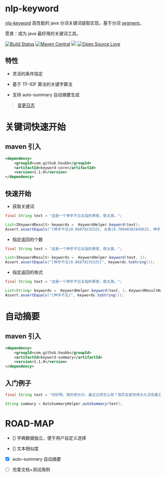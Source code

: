 # nlp-keyword

[nlp-keyword](https://github.com/houbb/nlp-keyword) 高性能的 java 分词关键词提取实现，基于分词 [segment](https://github.com/houbb/segment)。

愿景：成为 java 最好用的关键词工具。

[![Build Status](https://travis-ci.com/houbb/nlp-keyword.svg?branch=master)](https://travis-ci.com/houbb/nlp-keyword)
[![Maven Central](https://maven-badges.herokuapp.com/maven-central/com.github.houbb/keyword/badge.svg)](http://mvnrepository.com/artifact/com.github.houbb/nlp-keyword)
[![](https://img.shields.io/badge/license-Apache2-FF0080.svg)](https://github.com/houbb/keyword/blob/master/LICENSE.txt)
[![Open Source Love](https://badges.frapsoft.com/os/v2/open-source.svg?v=103)](https://github.com/houbb/nlp-keyword)

## 特性

- 灵活的条件指定

- 基于 TF-IDF 算法的关键字算法

- 支持 auto-summary 自动摘要生成

> [变更日志](https://github.com/houbb/nlp-keyword/blob/master/CHANGELOG.md)

# 关键词快速开始

## maven 引入

```xml
<dependency>
    <groupId>com.github.houbb</groupId>
    <artifactId>keyword-core</artifactId>
    <version>1.1.0</version>
</dependency>
```

## 快速开始

- 获取关键词

```java
final String text = "这是一个伸手不见五指的黑夜，夜太美。";

List<IKeywordResult> keywords =  KeywordHelper.keyword(text);
Assert.assertEquals("[伸手不见|0.86879235325, 太美|0.70848301840625, 伸手不见五指|0.63371734601875, 黑夜|0.509854654010625, 伸手|0.43563643037625]", keywords.toString());
```

- 指定返回的个数

```java
final String text = "这是一个伸手不见五指的黑夜，夜太美。";

List<IKeywordResult> keywords =  KeywordHelper.keyword(text, 1);
Assert.assertEquals("[伸手不见|0.86879235325]", keywords.toString());
```

- 指定返回的格式

```java
final String text = "这是一个伸手不见五指的黑夜，夜太美。";

List<String> keywords =  KeywordHelper.keyword(text, 1, KeywordResultHandlers.words());
Assert.assertEquals("[伸手不见]", keywords.toString());
```


# 自动摘要

## maven 引入

```xml
<dependency>
    <groupId>com.github.houbb</groupId>
    <artifactId>keyword-summary</artifactId>
    <version>1.1.0</version>
</dependency>
```

## 入门例子

```java
final String text = "你好啊，我的老伙计。最近过得怎么样？我实在是觉得太久没有看见你了。听说北海的花开了，太久没去了。故事的最后会怎么样呢？我也不清楚。";

String summary = AutoSummaryHelper.autoSummary(text);
```

# ROAD-MAP

- [] 字典数据独立，便于用户自定义选择

- [] 文本相似度

- [x] auto-summary 自动摘要

- [ ] 完善文档+测试用例